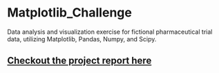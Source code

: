 # Matplotlib_Challenge

Data analysis and visualization exercise for fictional pharmaceutical trial data, utilizing Matplotlib, Pandas, Numpy, and Scipy.

<a href="https://MrATX.github.io/Matplotlib_Challenge"><h2>Checkout the project report here</h2></a>
